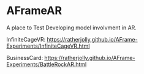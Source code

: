 # AFrameAR
A place to Test Developing model involvment in AR.

InfiniteCageVR:
https://ratherjolly.github.io/AFrame-Experiments/InfiniteCageVR.html

BusinessCard:
https://ratherjolly.github.io/AFrame-Experiments/BattleRockAR.html
